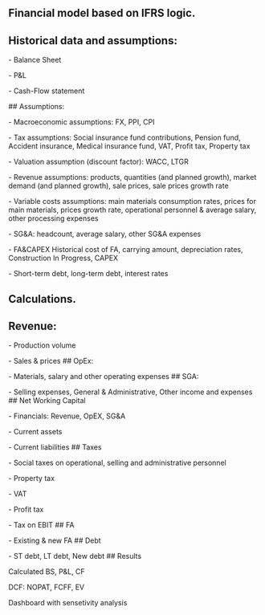 ## Financial model based on IFRS logic.

## Historical data and assumptions: 
<p>- Balance Sheet<p>
<p>- P&L <p>
<p>- Cash-Flow statement<p>
## Assumptions: 
<p>- Macroeconomic assumptions: FX, PPI, CPI<p>
<p>- Tax assumptions: Social insurance fund contributions, Pension fund, Accident insurance, Medical insurance fund, VAT, Profit tax, Property tax<p>
<p>- Valuation assumption (discount factor): WACC, LTGR<p>
<p>- Revenue assumptions: products, quantities (and planned growth), market demand (and planned growth), sale prices, sale prices growth rate<p>
<p>- Variable costs assumptions: main materials consumption rates, prices for main materials, prices growth rate, operational personnel & average salary, other processing expenses<p>
<p>- SG&A: headcount, average salary, other SG&A expenses <p>
<p>- FA&CAPEX Historical cost of FA, carrying amount, depreciation rates, Construction In Progress, CAPEX<p>
<p>- Short-term debt, long-term debt, interest rates<p>

## Calculations.
## Revenue:
<p>- Production volume 
<p>- Sales & prices
## OpEx:
<p>- Materials, salary and other operating expenses
## SGA:
<P>- Selling expenses, General & Administrative, Other income and expenses
## Net Working Capital
<p>- Financials: Revenue, OpEX, SG&A
<p>- Current assets
<p>- Current liabilities
## Taxes
<p>- Social taxes on operational, selling and administrative personnel
<p>- Property tax
<p>- VAT
<p>- Profit tax
<p>- Tax on EBIT
## FA
<p> - Existing & new FA 
## Debt 
<p> - ST debt, LT debt, New debt
## Results 
<p> Calculated BS, P&L, CF
<p> DCF: NOPAT, FCFF, EV
<p> Dashboard with sensetivity analysis

